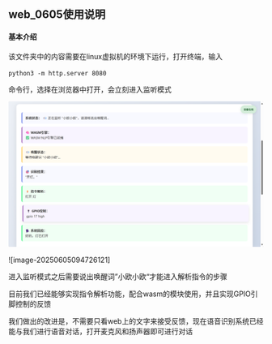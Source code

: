 ## web_0605使用说明

#### 基本介绍

该文件夹中的内容需要在linux虚拟机的环境下运行，打开终端，输入

`python3 -m http.server 8080`

命令行，选择在浏览器中打开，会立刻进入监听模式

![项目中的截图](src/web_0605/bd61c5bb80829decd07b72e911b5411d.png)

![image-20250605094726121]

进入监听模式之后需要说出唤醒词”小欧小欧“才能进入解析指令的步骤

目前我们已经能够实现指令解析功能，配合wasm的模块使用，并且实现GPIO引脚控制的反馈

我们做出的改进是，不需要只看web上的文字来接受反馈，现在语音识别系统已经能与我们进行语音对话，打开麦克风和扬声器即可进行对话
